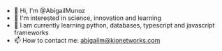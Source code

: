 - 👋 Hi, I'm @AbigailMunoz
- 👀 I'm interested in science, innovation and learning
- 🌱 I am currently learning python, databases, typescript and javascript frameworks
- 📫 How to contact me: abigailm@kionetworks.com

<!---
AbigailMunoz/AbigailMunoz is a ✨ special ✨ repository because its `README.md` (this file) appears on its GitHub profile.
You can click the Preview link to see the changes.
